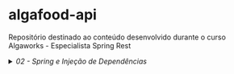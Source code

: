 # algafood-api
Repositório destinado ao conteúdo desenvolvido durante o curso Algaworks - Especialista Spring Rest

<details>
  <summary><i>02 - Spring e Injeção de Dependências</i></summary>

1. Por que aprender e usar Spring?
2. Conhecendo o ecossistema Spring
3. Spring vs Jakarta EE (Java EE)
4. Conhecendo o Spring Boot
5. [Criando um projeto Spring Boot com Spring Initializr](https://start.spring.io)
6. Conhecendo o Maven e o pom.xml de um projeto Spring Boot
7. Criando um controller com Spring MVC (Hello World!)
8. Restart mais rápido da aplicação com DevTools 
9. [O que é injeção de dependências?](https://github.com/kako13/exemplo-di)  
10. Conhecendo o IoC Container do Spring
11. Definindo beans com @Component
12. Injetando dependências (beans Spring)
13. Usando @Configuration e @Bean para definir beans
14. Conhecendo os pontos de injeção e a anotação @Autowired
15. Dependência opcional com @Autowired
16. Ambiguidade de beans e injeção de lista de beans
</details>